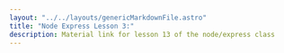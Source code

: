 ```yaml
---
layout: "../../layouts/genericMarkdownFile.astro"
title: "Node Express Lesson 3:"
description: Material link for lesson 13 of the node/express class
---
```

